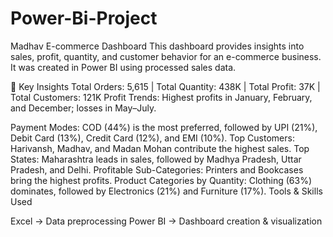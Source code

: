 # Power-Bi-Project
Madhav E-commerce Dashboard 
This dashboard provides insights into sales, profit, quantity, and customer behavior for an e-commerce business.
It was created in Power BI using processed sales data.

🔹 Key Insights
Total Orders: 5,615 | Total Quantity: 438K | Total Profit: 37K | Total Customers: 121K
Profit Trends: Highest profits in January, February, and December; losses in May–July.

Payment Modes:
COD (44%) is the most preferred, followed by UPI (21%), Debit Card (13%), Credit Card (12%), and EMI (10%).
Top Customers: Harivansh, Madhav, and Madan Mohan contribute the highest sales.
Top States: Maharashtra leads in sales, followed by Madhya Pradesh, Uttar Pradesh, and Delhi.
Profitable Sub-Categories: Printers and Bookcases bring the highest profits.
Product Categories by Quantity: Clothing (63%) dominates, followed by Electronics (21%) and Furniture (17%).
Tools & Skills Used

Excel → Data preprocessing
Power BI → Dashboard creation & visualization
